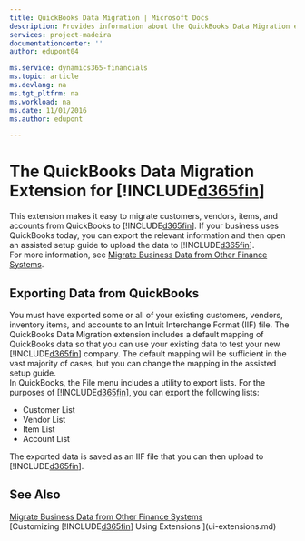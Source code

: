 ```yaml
---
title: QuickBooks Data Migration | Microsoft Docs
description: Provides information about the QuickBooks Data Migration extension
services: project-madeira
documentationcenter: ''
author: edupont04

ms.service: dynamics365-financials
ms.topic: article
ms.devlang: na
ms.tgt_pltfrm: na
ms.workload: na
ms.date: 11/01/2016
ms.author: edupont

---
```

# The QuickBooks Data Migration Extension for [!INCLUDE[d365fin](includes/d365fin_long_md.md)]
This extension makes it easy to migrate customers, vendors, items, and accounts from QuickBooks to [!INCLUDE[d365fin](includes/d365fin_md.md)]. If your business uses QuickBooks today, you can export the relevant information and then open an assisted setup guide to upload the data to [!INCLUDE[d365fin](includes/d365fin_md.md)].  
For more information, see [Migrate Business Data from Other Finance Systems](upload-data.md).

## Exporting Data from QuickBooks
You must have exported some or all of your existing customers, vendors, inventory items, and accounts to an Intuit Interchange Format (IIF) file. The QuickBooks Data Migration extension includes a default mapping of QuickBooks data so that you can use your existing data to test your new [!INCLUDE[d365fin](includes/d365fin_md.md)] company. The default mapping will be sufficient in the vast majority of cases, but you can change the mapping in the assisted setup guide.  
In QuickBooks, the File menu includes a utility to export lists. For the purposes of [!INCLUDE[d365fin](includes/d365fin_md.md)], you can export the following lists:

* Customer List  
* Vendor List  
* Item List  
* Account List  

The exported data is saved as an IIF file that you can then upload to [!INCLUDE[d365fin](includes/d365fin_md.md)].

## See Also
[Migrate Business Data from Other Finance Systems](upload-data.md)  
[Customizing [!INCLUDE[d365fin](includes/d365fin_md.md)] Using Extensions ](ui-extensions.md)  
